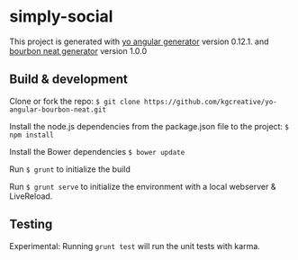 # simply-social

This project is generated with [yo angular generator](https://github.com/yeoman/generator-angular)
version 0.12.1. and  [bourbon neat generator](https://github.com/koolth/generator-bourbon-neat) version 1.0.0

## Build & development

Clone or fork the repo:
`$ git clone https://github.com/kgcreative/yo-angular-bourbon-neat.git`

Install the node.js dependencies from the package.json file to the project:
`$ npm install`

Install the Bower dependencies 
`$ bower update`

Run `$ grunt` to initialize the build

Run `$ grunt serve` to initialize the environment with a local webserver & LiveReload.

## Testing

Experimental: Running `grunt test` will run the unit tests with karma.
